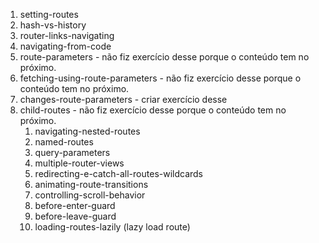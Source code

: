 1. setting-routes
1. hash-vs-history
1. router-links-navigating
1. navigating-from-code
1. route-parameters - não fiz exercício desse porque o conteúdo tem no próximo.
1. fetching-using-route-parameters - não fiz exercício desse porque o conteúdo tem no próximo.
1. changes-route-parameters - criar exercício desse
1. child-routes - não fiz exercício desse porque o conteúdo tem no próximo.
      1. navigating-nested-routes
      1. named-routes
      1. query-parameters
      1. multiple-router-views
      1. redirecting-e-catch-all-routes-wildcards
      1. animating-route-transitions
      1. controlling-scroll-behavior
      1. before-enter-guard
      1. before-leave-guard
      1. loading-routes-lazily (lazy load route)
